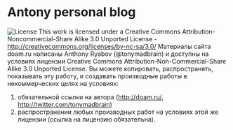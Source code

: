 # Antony personal blog

![License](http://doam.ru/license.png "License")
This work is licensed under a Creative Commons Attribution-Noncommercial-Share Alike 3.0 Unported License - http://creativecommons.org/licenses/by-nc-sa/3.0/
Материалы сайта doam.ru написаны Anthony Ryabov (@tonymadbrain) и доступны на условиях лицензии Creative Commons Attribution-Non-Commercial-Share Alike 3.0 Unported License. Вы можете копировать, распространять, показывать эту работу, и создавать производные работы в некоммерческих целях на условиях:

1. обязательной ссылки на автора (http://doam.ru/, http://twitter.com/tonymadbrain)
2. распространении любых производных работ на условиях этой же лицензии (ссылка на лицензию обязательна).


